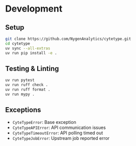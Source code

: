 # Development

## Setup
```bash
git clone https://github.com/NygenAnalytics/cytetype.git
cd cytetype
uv sync --all-extras
uv run pip install -e .
```

## Testing & Linting
```bash
uv run pytest
uv run ruff check .
uv run ruff format .
uv run mypy .
```

## Exceptions
- `CyteTypeError`: Base exception
- `CyteTypeAPIError`: API communication issues
- `CyteTypeTimeoutError`: API polling timed out
- `CyteTypeJobError`: Upstream job reported error 